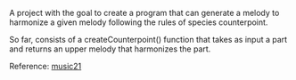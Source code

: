 A project with the goal to create a program that can generate a melody to
harmonize a given melody following the rules of species counterpoint.

So far, consists of a createCounterpoint() function that takes as input a
part and returns an upper melody that harmonizes the part.

Reference:
[music21](https://web.mit.edu/music21/)

